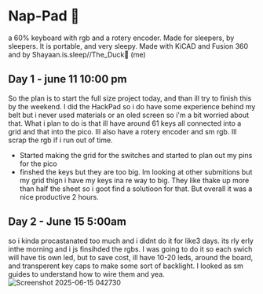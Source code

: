 # **Nap-Pad 🛌**
a 60% keyboard with rgb and a rotery encoder. Made for sleepers, by sleepers. It is portable, and very sleepy. Made with KiCAD and Fusion 360 and by Shayaan.is.sleep//The_Duck🦆 (me)

## Day 1 - june 11 10:00 pm
So the plan is to start the full size project today, and than ill try to finish this by the weekend. I did the HackPad so i do have some experience behind my belt but i never used materials or an oled screen so i'm a bit worried about that. What i plan to do is that ill have around 61 keys all connected into a grid and that into the pico. Ill also have a rotery encoder and sm rgb. Ill scrap the rgb if i run out of time.
- Started making the grid for the switches and started to plan out my pins for the pico
- finshed the keys but they are too big. Im looking at other submitions but my grid thign i have my keys ina re way to big. They like thake up more than half the sheet so i goot find a solutioon for that. But overall it was a nice productive 2 hours.

## Day 2 - June 15 5:00am
so i kinda procastanated too much and i didnt do it for like3 days. its rly erly inthe morning and i js finsihded the rgbs. I was going to do it so each swich will have tis own led, but to save cost, ill have 10-20 leds, around the board, and transperent key caps to make some sort of backlight. I looked as sm guides to understand how to wire them and yea. 
![Screenshot 2025-06-15 042730](https://github.com/user-attachments/assets/18774635-9bae-4fa1-a434-80ccb6124f04)

